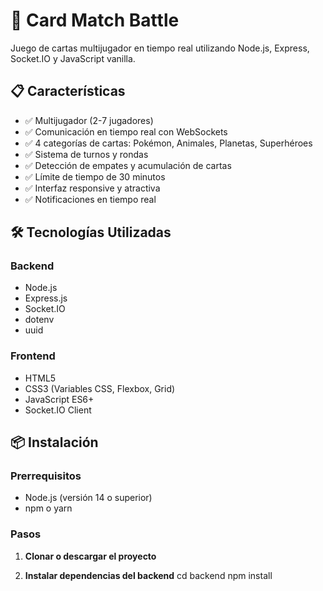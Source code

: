 # 🎴 Card Match Battle

Juego de cartas multijugador en tiempo real utilizando Node.js, Express, Socket.IO y JavaScript vanilla.

## 📋 Características

- ✅ Multijugador (2-7 jugadores)
- ✅ Comunicación en tiempo real con WebSockets
- ✅ 4 categorías de cartas: Pokémon, Animales, Planetas, Superhéroes
- ✅ Sistema de turnos y rondas
- ✅ Detección de empates y acumulación de cartas
- ✅ Límite de tiempo de 30 minutos
- ✅ Interfaz responsive y atractiva
- ✅ Notificaciones en tiempo real

## 🛠️ Tecnologías Utilizadas

### Backend
- Node.js
- Express.js
- Socket.IO
- dotenv
- uuid

### Frontend
- HTML5
- CSS3 (Variables CSS, Flexbox, Grid)
- JavaScript ES6+
- Socket.IO Client

## 📦 Instalación

### Prerrequisitos
- Node.js (versión 14 o superior)
- npm o yarn

### Pasos

1. **Clonar o descargar el proyecto**

2. **Instalar dependencias del backend**
cd backend
npm install